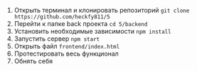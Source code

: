 1. Открыть терминал и клонировать репозиторий ```git clone https://github.com/heckfy811/5```
2. Перейти к папке back проекта ```cd 5/backend```
3. Установить необходимые зависимости ```npm install```
4. Запустить сервер ```npm start```
5. Открыть файл ```frontend/index.html```
6. Протестировать весь функционал
7. Обнять себя
